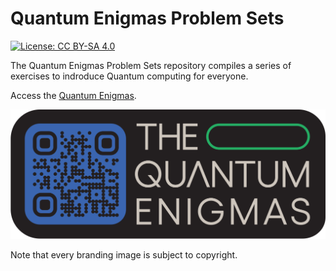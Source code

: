 
# Quantum Enigmas Problem Sets

[![License: CC BY-SA 4.0](https://img.shields.io/badge/License-CC_BY--SA_4.0-lightgrey.svg)](https://creativecommons.org/licenses/by-sa/4.0/)

The Quantum Enigmas Problem Sets repository compiles a series of exercises to indroduce Quantum computing for everyone.

Access the [Quantum Enigmas](https://www.usherbrooke.ca/iq/quantumenigmas/).

<img src="./documentation/source/_branding/logo_QR.png" alt="quantum enigmas" width="600"/>

Note that every branding image is subject to copyright.